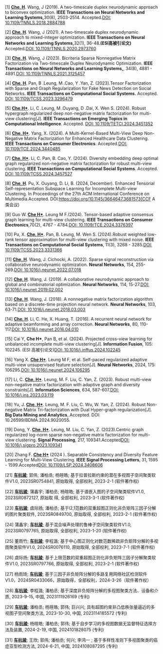 [1] <strong><u>Che, H</u></strong>. Wang, J (2019). A two-timescale duplex neurodynamic approach to biconvex optimization. <strong>IEEE Transactions on Neural Networks and Learning Systems,</strong>30(8), 2503-2514. Accepted.[DOI: 10.1109/TNNLS.2018.2884788](https://ieeexplore.ieee.org/document/8594585)

[2] <strong><u>Che, H</u></strong>. Wang, J (2021). A two-timescale duplex neurodynamic approach to mixed-integer optimization. <strong>IEEE Transactions on Neural Networks and Learning Systems,</strong>32(1), 36-48.<strong>(ESI高被引论文)</strong> Accepted.[DOI: 10.1109/TNNLS.2020.2973760](https://ieeexplore.ieee.org/document/9023556)

[3] <strong><u>Che, H</u></strong>. Wang, J (2023). Bicriteria Sparse Nonnegative Matrix Factorization via Two-timescale Duplex Neurodynamic Optimization. <strong>IEEE Transactions on Neural Networks and Learning Systems,</strong>, 34(8), 4881 - 4891.[DOI: 10.1109/TNNLS.2021.3125457](https://ieeexplore.ieee.org/document/9618737)

[4] <strong><u>Che, H</u></strong>. Pan, B .Leung, M .Cao, Y .Yan, Z. (2023).Tensor Factorization with Sparse and Graph Regularization for Fake News Detection on Social Networks. <strong>IEEE Transactions on Computational Social Systems.</strong> Accepted. [DOI:  10.1109/TCSS.2023.3296479](https://ieeexplore.ieee.org/document/10195864)

[5] <strong><u>Che,H*</u></strong>. Li, C .Leung, M .Ouyang, D .Dai, X. Wen S. (2024). Robust hypergraph regularized deep non-negative matrix factorization for multi-view clustering[J].  <strong>IEEE Transactions on Emerging Topics in Computational Intelligence</strong>. Accepted. [DOI: 10.1109/TETCI.2024.3451352](https://ieeexplore.ieee.org/document/10669847/)

[6] <strong><u>Che, H*</u></strong>. Yang, X. (2024). A Multi-Kernel-Based Multi-View Deep Non-Negative Matrix Factorization for Enhanced Healthcare Data Clustering. <strong>IEEE Transactions on Consumer Electronics</strong>. Accepted.[DOI: 10.1109/TCE.2024.3440485](https://ieeexplore.ieee.org/document/10630701)

[7] <strong><u>Che, H*</u></strong>. Li, C. Pan, B. Cao, Y. (2024). Diversity embedding deep optimal graph regularized non-negative matrix factorization for robust multi-view clustering.<strong> IEEE Transactions on Computational Social Systems</strong>. Accepted. [DOI: 10.1109/TCSS.2024.3457527]()

[8] <strong><u>Che, H</u></strong>. Pu, X. Ouyang, D. Li, B. (2024, December). Enhanced Tensorial Self-representation Subspace Learning for Incomplete Multi-view Clustering. In Proceedings of the 27th ACM International Conference on Multimedia.Accepted. DOI:https://doi.org/10.1145/3664647.3681573(CCF A类会议)

[9] Guo W. <strong><u>Che H*</u></strong>. Leung M F.(2024). Tensor-based adaptive consensus graph learning for multi-view clustering. <strong>IEEE Transactions on Consumer Electronics</strong>,70(2), 4767 - 4784.[DOI: 10.1109/TCE.2024.3376397](https://ieeexplore.ieee.org/abstract/document/10470448)

[10] Pu, X. <strong><u>Che, H*</u></strong>. Pan, B. Leung, M. Wen S. (2024).Robust weighted low-rank tensor approximation for multi-view clustering with mixed noise. <strong>IEEE Transactions on Computational Social Systems</strong>, 11(3), 3268 - 3285.[DOI: 10.1109/TCSS.2023.3331366](https://ieeexplore.ieee.org/abstract/document/10367779)

[11] <strong><u>Che, H</u></strong>. Wang, J. Cichocki, A. (2022). Sparse signal reconstruction via collaborative neurodynamic optimization. <strong>Neural Networks</strong>, 154, 255-269.[DOI: 10.1016/j.neunet.2022.07.018](https://www.sciencedirect.com/science/article/abs/pii/S089360802200274X)

[12] <strong><u>Che, H</u></strong>. Wang, J. (2019). A collaborative neurodynamic approach to global and combinatorial optimization. <strong>Neural Networks</strong>, 114, 15-27.[DOI: 10.1016/j.neunet.2019.02.002](https://www.sciencedirect.com/science/article/abs/pii/S0893608019300425)

[13] <strong><u>Che, H</u></strong>. Wang, J. (2018). A nonnegative matrix factorization algorithm based on a discrete-time projection neural network. <strong>Neural Networks</strong>, 103, 63-71.[DOI: 10.1016/j.neunet.2018.03.003](https://www.sciencedirect.com/science/article/abs/pii/S089360801830087X)

[14] <strong><u>Che, H</u></strong>. Li, C. He, X. Huang, T. (2016). A recurrent neural network for adaptive beamforming and array correction. <strong>Neural Networks</strong>, 80, 110-117.[DOI: 10.1016/j.neunet.2016.04.010](https://www.sciencedirect.com/science/article/abs/pii/S0893608016)

[15] Cai Y, <strong></u>Che H*</u></strong>, Pan B, et al. (2024). Projected cross-view learning for unbalanced incomplete multi-view clustering[J]. <strong>Information Fusion</strong>, 105: 102245. (ESI 高被引论文)[DOI: 10.1016/j.inffus.2024.102245](https://www.sciencedirect.com/science/article/abs/pii/S156625352400023X)

[16] Yang X. <strong><u>Che H*</u></strong>. Leung M F, et al. Self-paced regularized adaptive multi-view unsupervised feature selection[J]. <strong>Neural Networks</strong>, 2024, 175: 106295.[DOI: 10.1016/j.neunet.2024.106295](https://www.sciencedirect.com/science/article/abs/pii/S0893608024002193)

[17] Li, C. <strong><u>Che, H*</u></strong>. Leung, M. F. Liu, C. Yan, Z. (2023). Robust multi-view non-negative matrix factorization with adaptive graph and diversity constraints[J]. <strong>Information Sciences</strong>, 634, 587-607.[DOI: 10.1016/j.ins.2023.03.119](https://www.sciencedirect.com/science/article/abs/pii/S0020025523004413)

[18] Yu, J. <strong><u>Che, H*</u></strong>. Leung, M. F. Liu, C. Wu, W. Yan, Z. (2024). Robust Non-negative Matrix Tri-factorization with Dual Hyper-graph regularization[J]. <strong>Big Data Mining and Analytics</strong>,.Accepted. DOI: 10.26599/BDMA.2024.9020055.

[19] Dong, Y. <strong><u>Che, H*</u></strong>. Leung, M. Liu, C. Yan, Z. (2023).Centric graph regularized log-norm sparse non-negative matrix factorization for multi-view clustering. <strong>Signal Processing</strong>, 217, 109341.Accepted[DOI: 10.1016/j.sigpro.2023.109341](https://www.sciencedirect.com/science/article/abs/pii/S0165168423004152)

[20] Zhang F. <strong><u>Che H*</u></strong> (2024 ). Separable Consistency and Diversity Feature Learning for Multi-View Clustering. <strong>IEEE Signal Processing Letters</strong>, 31, 1595 - 1599.Accepted[DOI: 10.1109/LSP.2024.3408606](https://ieeexplore.ieee.org/document/10545549)

[21] <strong><u>车杭骏</u></strong>; 郭伟; 潘柏丞; 杨暄皓; 基于拉普拉斯约束的潜在多视图子空间聚类软件V1.0, 2023SR0754841, 原始取得, 全部权利, 2023-2-1 (软件著作权)

[22] <strong><u>车杭骏</u></strong>; 蒲鑫宇; 潘柏丞; 杨暄皓; 基于谱嵌入图的子空间聚类软件V1.0, 2023SR0872127, 原始取 得, 全部权利, 2023-3-1 (软件著作权)

[23] <strong><u>车杭骏</u></strong>; 虞际扬; 潘柏丞; 基于l2,1范数的双重超图正则化非负矩阵三因子分解的图片聚类软件, 2023SR0849700, 原始取得, 全部权利, 2023-2-1 (软件著作权)

[24] 蒲鑫宇; <strong><u>车杭骏</u></strong>; 基于混合噪声处理的鲁棒子空间聚类软件V1.0, 2023SR0797765, 原始取得, 全部权利, 2023-1-20 (软件著作权)

[25] 董雨竹; <strong><u>车杭骏</u></strong>; 李程潞; 基于中心图正则化对数范数稀疏非负矩阵分解的多视图聚类软件V1.0, 2024SR0076110, 原始取得, 全部权利, 2023-7-1 (软件著作权)

[26] 虞际扬; <strong><u>车杭骏</u></strong>; 基于上限范数的双重超图正则化非负矩阵三因子分解聚类软件V1.0, 2023SR0797766, 原始取得, 全部权利, 2023-2-1 (软件著作权)

[27] 杨雨琦; <strong><u>车杭骏</u></strong>; 基于三因子非负矩阵分解的多路复用网络社区检测软件V1.0，2024SR0433066，原始取得，全部权利，2024-3-26（软件著作权）

[28] <strong><u>车杭骏</u></strong>; 李程潞; 潘柏丞; 基于深度非负矩阵分解的多视图聚类方法、设备和介质, 2023-9-15, 中国, 2023111926169 (专利)

[29] <strong><u>车杭骏</u></strong>; 潘柏丞; 杨暄皓; 郭伟; 巨兴兴; 具有超图约束非凸低秩张量逼近的多视图子空间聚类方法, 2023-10-30, 中国, 2023114185572 (专利)

[30] <strong><u>车杭骏</u></strong>; 杨暄皓; 潘柏丞; 郭伟; 基于自步学习的多视图数据无监督特征选择方法及装置, 2024-2-19, 中国, 2024101828075 (专利)

[31] <strong><u>车杭骏</u></strong>; 王欣; 郭伟; 潘柏丞; 何兴; 李鸿一 ; 基于多样性准则下多视图聚类的癌症亚型检测方法, 2024-6-21, 中国, 2024108087295 (专利)







